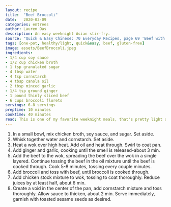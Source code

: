```yaml
---
layout: recipe
title:  "Beef Broccoli"
date:   2020-02-09
categories: entrees
author: Lauren Oas
description: An easy weeknight Asian stir-fry.
source: "Quick & Easy Chinese: 70 Everyday Recipes, page 69 'Beef with Brocoli'"
tags: [one-pot, healthy/light, quick&easy, beef, gluten-free]
image: assets/BeefBroccoli.jpeg
ingredients:
- 1/4 cup soy sauce
- 1/2 cup chicken broth
- 1 tsp granulated sugar
- 4 tbsp water
- 4 tsp cornstarch
- 4 tbsp canola oil
- 2 tbsp minced garlic
- 1/4 tsp ground ginger
- 1 pound thinly sliced beef
- 6 cups broccoli florets
servings: 6-8 servings
preptime: 10 minutes
cooktime: 40 minutes
read: This is one of my favorite weeknight meals, that's pretty light and high in protein. I usually make at least a double-portion, as it re-heats really well and turns into an easy dinner for the rest of the week! An actual wok makes this recipe way easier, otherwise cooking the beef can take a while. I also usually use frozen broccoli, which can tend to overcook, so you may want to shorten that cooking step-or your broccoli will be on the VERY soft side. **If you intend this recipe to be gluten-free, be sure to select your ingredients, as the "gluten-free" type. This is especially important for soy sauce.**
---
```

1. In a small bowl, mix chicken broth, soy sauce, and sugar. Set aside.
2. Whisk together water and cornstarch. Set aside.
3. Heat a wok over high heat. Add oil and heat through. Swirl to coat pan. 
4. Add ginger and garlic, cooking until the smell is released-about 3 min. 
5. Add the beef to the wok, spreading the beef over the wok in a single layered. Continue tossing the beef in the oil mixture until the beef is cooked through. Cook 5-8 minutes, tossing every couple minutes.
6. Add broccoli and toss with beef, until broccoli is cooked through.
7. Add chicken stock mixture to wok, tossing to coat thoroughly. Reduce juices by at least half, about 6 min. 
8. Create a void in the center of the pan, add cornstarch mixture and toss thoroughly. Allow sauce to thicken, about 2 min. Serve immediately, garnish with toasted sesame seeds as desired.